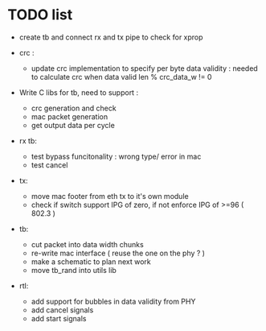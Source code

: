 # TODO list

- create tb and connect rx and tx pipe to check for xprop
- crc :
    - update crc implementation to specify per byte
    data validity : needed to calculate crc when data
    valid len % crc\_data\_w != 0

- Write C libs for tb, need to support :
    - crc generation and check
    - mac packet generation
    - get output data per cycle

- rx tb:
    - test bypass funcitonality : wrong type/ error in mac
    - test cancel

- tx:
    - move mac footer from eth tx to it's own module
    - check if switch support IPG of zero, if not enforce IPG of >=96 ( 802.3 ) 

- tb:
    - cut packet into data width chunks
    - re-write mac interface ( reuse the one on the phy ? )
    - make a schematic to plan next work
    - move tb\_rand into utils lib 

- rtl:
    - add support for bubbles in data validity from PHY 
    - add cancel signals
    - add start signals

